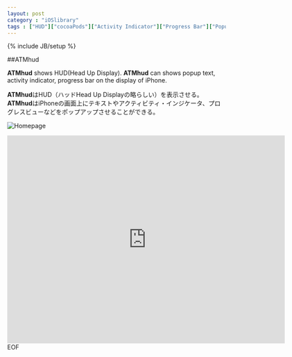 ```yaml
---
layout: post
category : "iOSlibrary"
tags : ["HUD"]["cocoaPods"]["Activity Indicator"]["Progress Bar"]["Popup Message"]
---
```

{% include JB/setup %}

##ATMhud

**ATMhud** shows HUD(Head Up Display). **ATMhud** can shows popup text, activity indicator, progress bar on the display of iPhone.

**ATMhud**はHUD（ハッドHead Up Displayの略らしい）を表示させる。**ATMhud**はiPhoneの画面上にテキストやアクティビティ・インジケータ、プログレスビューなどをポップアップさせることができる。

![Homepage](https://github.com/atomton/ATMHud)

<iframe width="640" height="480" src="http://www.youtube.com/embed/WO82PoAczTc" frameborder="0"></iframe>EOF